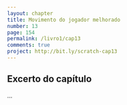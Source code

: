 ```yaml
---
layout: chapter
title: Movimento do jogador melhorado
number: 13
page: 154
permalink: /livro1/cap13
comments: true
project: http://bit.ly/scratch-cap13
---
```


## Excerto do capítulo


…